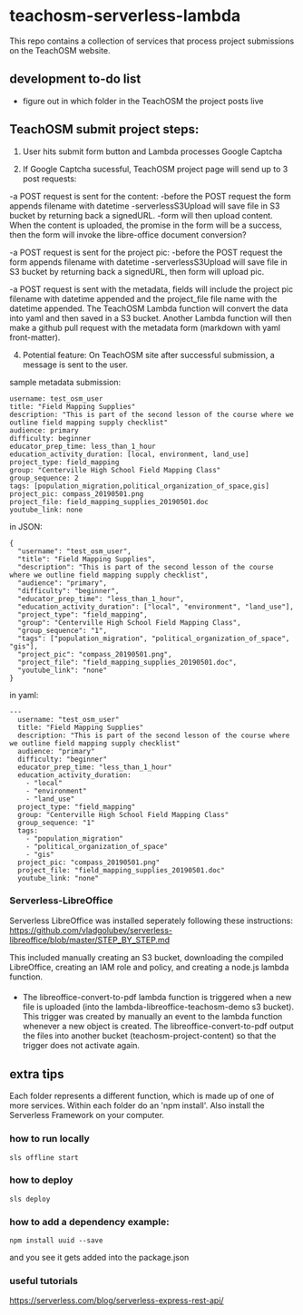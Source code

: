 # teachosm-serverless-lambda

This repo contains a collection of services that process project submissions on the TeachOSM website.

## development to-do list

- figure out in which folder in the TeachOSM the project posts live

## TeachOSM submit project steps:

1. User hits submit form button and Lambda processes Google Captcha

3. If Google Captcha sucessful, TeachOSM project page will send up to 3 post requests:

-a POST request is sent for the content:
  -before the POST request the form appends filename with datetime
  -serverlessS3Upload will save file in S3 bucket by returning back a signedURL.
  -form will then upload content. When the content is uploaded, the promise in the form will be a success, then the form will invoke the libre-office document conversion?

-a POST request is sent for the project pic:
  -before the POST request the form appends filename with datetime
  -serverlessS3Upload will save file in S3 bucket by returning back a signedURL, then form will upload pic.

-a POST request is sent with the metadata, fields will include the project pic filename with datetime appended and the project_file file name with the datetime appended. The TeachOSM Lambda function will convert the data into yaml and then saved in a S3 bucket. Another Lambda function will then make a github pull request with the metadata form (markdown with yaml front-matter).

4. Potential feature: On TeachOSM site after successful submission, a message is sent to the user.

sample metadata submission:

```
username: test_osm_user
title: "Field Mapping Supplies"
description: "This is part of the second lesson of the course where we outline field mapping supply checklist"
audience: primary
difficulty: beginner
educator_prep_time: less_than_1_hour
education_activity_duration: [local, environment, land_use]
project_type: field_mapping
group: "Centerville High School Field Mapping Class"
group_sequence: 2
tags: [population_migration,political_organization_of_space,gis]
project_pic: compass_20190501.png
project_file: field_mapping_supplies_20190501.doc
youtube_link: none
```

in JSON:

```
{
  "username": "test_osm_user",
  "title": "Field Mapping Supplies",
  "description": "This is part of the second lesson of the course where we outline field mapping supply checklist",
  "audience": "primary",
  "difficulty": "beginner",
  "educator_prep_time": "less_than_1_hour",
  "education_activity_duration": ["local", "environment", "land_use"],
  "project_type": "field_mapping",
  "group": "Centerville High School Field Mapping Class",
  "group_sequence": "1",
  "tags": ["population_migration", "political_organization_of_space", "gis"],
  "project_pic": "compass_20190501.png",
  "project_file": "field_mapping_supplies_20190501.doc",
  "youtube_link": "none"
}
```

in yaml:

```
---
  username: "test_osm_user"
  title: "Field Mapping Supplies"
  description: "This is part of the second lesson of the course where we outline field mapping supply checklist"
  audience: "primary"
  difficulty: "beginner"
  educator_prep_time: "less_than_1_hour"
  education_activity_duration: 
    - "local"
    - "environment"
    - "land_use"
  project_type: "field_mapping"
  group: "Centerville High School Field Mapping Class"
  group_sequence: "1"
  tags: 
    - "population_migration"
    - "political_organization_of_space"
    - "gis"
  project_pic: "compass_20190501.png"
  project_file: "field_mapping_supplies_20190501.doc"
  youtube_link: "none"
```

### Serverless-LibreOffice

Serverless LibreOffice was installed seperately following these instructions: https://github.com/vladgolubev/serverless-libreoffice/blob/master/STEP_BY_STEP.md

This included manually creating an S3 bucket, downloading the compiled LibreOffice, creating an IAM role and policy, and creating a node.js lambda function.

#### 

- The libreoffice-convert-to-pdf lambda function is triggered when a new file is uploaded (into the lambda-libreoffice-teachosm-demo s3 bucket). This trigger was created by manually an event to the lambda function whenever a new object is created. The libreoffice-convert-to-pdf output the files into another bucket (teachosm-project-content) so that the trigger does not activate again.

## extra tips

Each folder represents a different function, which is made up of one of more services. Within each folder do an 'npm install'. Also install the Serverless Framework on your computer.

### how to run locally
```
sls offline start
```

### how to deploy
```
sls deploy
```

### how to add a dependency example:

```
npm install uuid --save
```
and you see it gets added into the package.json


### useful tutorials
https://serverless.com/blog/serverless-express-rest-api/

